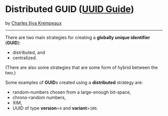 # Distributed GUID ([UUID Guide](../../README.md))

by [Charles Iliya Krempeaux](http://changelog.ca/)

---

There are two main strategies for creating a **globally unique identifier** (**GUID**):

* distributed, and
* centralized.

(There are also some strategies that are some form of hybrid between the two.)

Some examples of **GUID**s created using a **distributed** strategy are:

* random-numbers chosen from a large-enough bit-space,
* chrono-random numbers,
* XIM,
* UUID of type **version**=`4` and **variant**=`100`.
